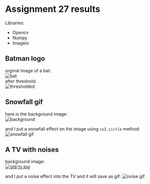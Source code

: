 # Assignment 27 results
Libraries:
* Opencv
* Numpy
* Imageio

## Batman logo
orginal image of a bat:<br/>
![bat](https://i.postimg.cc/zDFs983q/bat.jpg) <br>
after threshold: <br/>
![thresholded](https://i.postimg.cc/yNR5nzw4/Batman-logo.jpg) <br/>

## Snowfall gif

here is the background image: <br>
![background](https://i.postimg.cc/vTh1xTMQ/winter-house.jpg)<br>

and I put a snowfall effect on the image using `cv2.circle` method:
![snowfall gif](https://s8.uupload.ir/files/snowfall_vg93.gif)

## A TV with noises

background image: <br>
[![old-tv.jpg](https://i.postimg.cc/m2pzbxhH/old-tv.jpg)](https://postimg.cc/CzDLNQGh)<br>

and I put a noise effect into the TV and it will save as gif:
![noise gif](https://s8.uupload.ir/files/noise_ck3b.gif)




